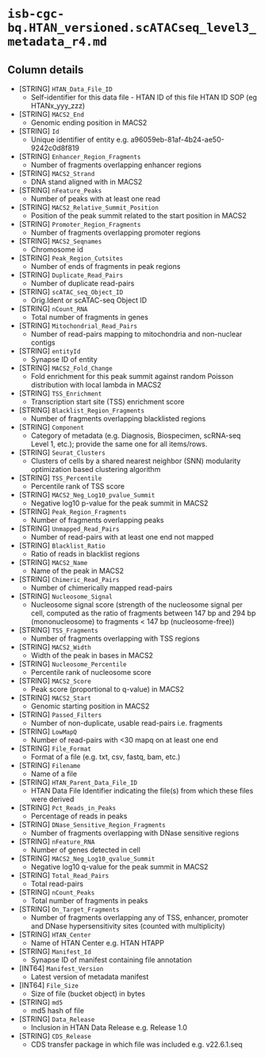 # `isb-cgc-bq.HTAN_versioned.scATACseq_level3_metadata_r4.md`

## Column details

* [STRING]    `HTAN_Data_File_ID`
  - Self-identifier for this data file - HTAN ID of this file HTAN ID SOP (eg HTANx_yyy_zzz)
* [STRING]    `MACS2_End`
  - Genomic ending position in MACS2
* [STRING]    `Id`
  - Unique identifier of entity e.g. a96059eb-81af-4b24-ae50-9242c0d8f819
* [STRING]    `Enhancer_Region_Fragments`
  - Number of fragments overlapping enhancer regions
* [STRING]    `MACS2_Strand`
  - DNA stand aligned with in MACS2
* [STRING]    `nFeature_Peaks`
  - Number of peaks with at least one read
* [STRING]    `MACS2_Relative_Summit_Position`
  - Position of the peak summit related to the start position in MACS2
* [STRING]    `Promoter_Region_Fragments`
  - Number of fragments overlapping promoter regions
* [STRING]    `MACS2_Seqnames`
  - Chromosome id
* [STRING]    `Peak_Region_Cutsites`
  - Number of ends of fragments in peak regions
* [STRING]    `Duplicate_Read_Pairs`
  - Number of duplicate read-pairs
* [STRING]    `scATAC_seq_Object_ID`
  - Orig.Ident or scATAC-seq Object ID
* [STRING]    `nCount_RNA`
  - Total number of fragments in genes
* [STRING]    `Mitochondrial_Read_Pairs`
  - Number of read-pairs mapping to mitochondria and non-nuclear contigs
* [STRING]    `entityId`
  - Synapse ID of entity
* [STRING]    `MACS2_Fold_Change`
  - Fold enrichment for this peak summit against random Poisson distribution with local lambda in MACS2
* [STRING]    `TSS_Enrichment`
  - Transcription start site (TSS) enrichment score
* [STRING]    `Blacklist_Region_Fragments`
  - Number of fragments overlapping blacklisted regions
* [STRING]    `Component`
  - Category of metadata (e.g. Diagnosis, Biospecimen, scRNA-seq Level 1, etc.); provide the same one for all items/rows.
* [STRING]    `Seurat_Clusters`
  - Clusters of cells by a shared nearest neighbor (SNN) modularity optimization based clustering algorithm
* [STRING]    `TSS_Percentile`
  - Percentile rank of TSS score
* [STRING]    `MACS2_Neg_Log10_pvalue_Summit`
  - Negative log10 p-value for the peak summit in MACS2
* [STRING]    `Peak_Region_Fragments`
  - Number of fragments overlapping peaks
* [STRING]    `Unmapped_Read_Pairs`
  - Number of read-pairs with at least one end not mapped
* [STRING]    `Blacklist_Ratio`
  - Ratio of reads in blacklist regions
* [STRING]    `MACS2_Name`
  - Name of the peak in MACS2
* [STRING]    `Chimeric_Read_Pairs`
  - Number of chimerically mapped read-pairs
* [STRING]    `Nucleosome_Signal`
  - Nucleosome signal score (strength of the nucleosome signal per cell, computed as the ratio of fragments between 147 bp and 294 bp (mononucleosome) to fragments < 147 bp (nucleosome-free))
* [STRING]    `TSS_Fragments`
  - Number of fragments overlapping with TSS regions
* [STRING]    `MACS2_Width`
  - Width of the peak in bases in MACS2
* [STRING]    `Nucleosome_Percentile`
  - Percentile rank of nucleosome score
* [STRING]    `MACS2_Score`
  - Peak score (proportional to q-value) in MACS2
* [STRING]    `MACS2_Start`
  - Genomic starting position in MACS2
* [STRING]    `Passed_Filters`
  - Number of non-duplicate, usable read-pairs i.e. fragments
* [STRING]    `LowMapQ`
  - Number of read-pairs with <30 mapq on at least one end
* [STRING]    `File_Format`
  - Format of a file (e.g. txt, csv, fastq, bam, etc.)
* [STRING]    `Filename`
  - Name of a file
* [STRING]    `HTAN_Parent_Data_File_ID`
  - HTAN Data File Identifier indicating the file(s) from which these files were derived
* [STRING]    `Pct_Reads_in_Peaks`
  - Percentage of reads in peaks
* [STRING]    `DNase_Sensitive_Region_Fragments`
  - Number of fragments overlapping with DNase sensitive regions
* [STRING]    `nFeature_RNA`
  - Number of genes detected in cell
* [STRING]    `MACS2_Neg_Log10_qvalue_Summit`
  - Negative log10 q-value for the peak summit in MACS2
* [STRING]    `Total_Read_Pairs`
  - Total read-pairs
* [STRING]    `nCount_Peaks`
  - Total number of fragments in peaks
* [STRING]    `On_Target_Fragments`
  - Number of fragments overlapping any of TSS, enhancer, promoter and DNase hypersensitivity sites (counted with multiplicity)
* [STRING]    `HTAN_Center`
  - Name of HTAN Center e.g. HTAN HTAPP
* [STRING]    `Manifest_Id`
  - Synapse ID of manifest containing file annotation
* [INT64]    `Manifest_Version`
  - Latest version of metadata manifest
* [INT64]    `File_Size`
  - Size of file (bucket object) in bytes
* [STRING]    `md5`
  - md5 hash of file
* [STRING]    `Data_Release`
  - Inclusion in HTAN Data Release e.g. Release 1.0
* [STRING]    `CDS_Release`
  - CDS transfer package in which file was included e.g. v22.6.1.seq

